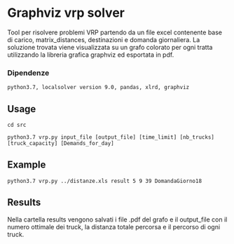 # Graphviz vrp solver

Tool per risolvere problemi VRP partendo da un file excel contenente base di carico, matrix_distances, destinazioni e domanda giornaliera.
La soluzione trovata viene visualizzata su un grafo colorato per ogni tratta utilizzando la libreria grafica graphviz ed esportata in pdf.

### Dipendenze

```
python3.7, localsolver version 9.0, pandas, xlrd, graphviz
```

## Usage

```
cd src

python3.7 vrp.py input_file [output_file] [time_limit] [nb_trucks] [truck_capacity] [Demands_for_day]
```

## Example

```
python3.7 vrp.py ../distanze.xls result 5 9 39 DomandaGiorno18
```

## Results

Nella cartella results vengono salvati i file .pdf del grafo e il output_file con il numero ottimale dei truck, la distanza totale percorsa e il percorso di ogni truck.
